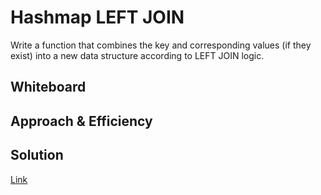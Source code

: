 # Hashmap LEFT JOIN
<!-- Short summary or background information -->

Write a function that combines the key and corresponding values (if they exist) into a new data structure according to LEFT JOIN logic.

## Whiteboard


## Approach & Efficiency
<!-- What approach did you take? Why? What is the Big O space/time for this approach? -->


## Solution
<!-- Embedded whiteboard image -->

[Link](./hash-table)